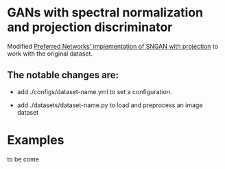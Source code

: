# GANs with spectral normalization and projection discriminator
Modified [Preferred Networks' implementation of SNGAN with projection](https://github.com/pfnet-research/sngan_projection) to work with the original dataset.

## The notable changes are:
* add ./configs/dataset-name.yml to set a configuration.

* add ./datasets/dataset-name.py to load and preprocess an image dataset

# Examples
to be come
